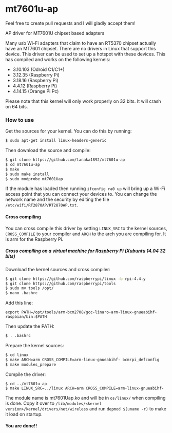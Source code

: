 # mt7601u-ap

Feel free to create pull requests and I will gladly accept them!

AP driver for MT7601U chipset based adapters

Many usb Wi-Fi adapters that claim to have an RT5370 chipset actually have an MT7601 chipset. There are no drivers in Linux that support this device. This driver can be used to set up a hotspot with these devices. This has compiled and works on the following kernels:

- 3.10.103 (Odroid C1/C1+)
- 3.12.35 (Raspberry Pi)
- 3.18.16 (Raspberry Pi)
- 4.4.12 (Raspberry Pi)
- 4.14.15 (Orange Pi Pc)

Please note that this kernel will only work properly on 32 bits. It will crash on 64 bits.

### How to use
Get the sources for your kernel. You can do this by running:
````sh
$ sudo apt-get install linux-headers-generic
````
Then download the source and compile:
````sh
$ git clone https://github.com/tanaka1892/mt7601u-ap
$ cd mt7601u-ap
$ make
$ sudo make install
$ sudo modprobe mt7601Uap
````

If the module has loaded then running `ifconfig ra0 up` will bring up a Wi-Fi access point that you can connect your devices to.
You can change the network name and the security by editing the file `/etc/wifi/RT2870AP/RT2870AP.txt`.

#### Cross compiling
You can cross compile this driver by setting `LINUX_SRC` to the kernel sources, `CROSS_COMPILE` to your compiler and `ARCH` to the arch you are compiling for. It is arm for the Raspberry Pi.

##### Cross compiling on a virtual machine for Raspberry Pi (Xubuntu 14.04 32 bits)
Download the kernel sources and cross compiler:
````sh
$ git clone https://github.com/raspberrypi/linux -b rpi-4.4.y
$ git clone https://github.com/raspberrypi/tools
$ sudo mv tools /opt/
$ nano .bashrc
````
Add this line:
````
export PATH=/opt/tools/arm-bcm2708/gcc-linaro-arm-linux-gnueabihf-raspbian/bin:$PATH
````
Then update the PATH:
````sh
$ . .bashrc
````
Prepare the kernel sources:
````sh
$ cd linux
$ make ARCH=arm CROSS_COMPILE=arm-linux-gnueabihf- bcmrpi_defconfig
$ make modules_prepare
````
Compile the driver:
````
$ cd ../mt7601u-ap
$ make LINUX_SRC=../linux ARCH=arm CROSS_COMPILE=arm-linux-gnueabihf-
````
The module name is mt7601Uap.ko and will be in `os/linux/` when compiling is done. Copy it over to `/lib/modules/<kernel version>/kernel/drivers/net/wireless` and run `depmod $(uname -r)` to make it load on startup.
#### You are done!!
